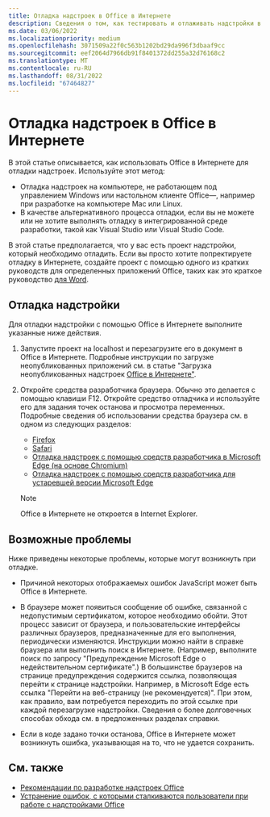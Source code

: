 ```yaml
---
title: Отладка надстроек в Office в Интернете
description: Сведения о том, как тестировать и отлаживать надстройки в Office в Интернете.
ms.date: 03/06/2022
ms.localizationpriority: medium
ms.openlocfilehash: 3071509a22f0c563b1202bd29da996f3dbaaf9cc
ms.sourcegitcommit: eef2064d7966db91f8401372dd255a32d76168c2
ms.translationtype: MT
ms.contentlocale: ru-RU
ms.lasthandoff: 08/31/2022
ms.locfileid: "67464827"
---
```

# <a name="debug-add-ins-in-office-on-the-web"></a>Отладка надстроек в Office в Интернете

В этой статье описывается, как использовать Office в Интернете для отладки надстроек. Используйте этот метод:

- Отладка надстроек на компьютере, не работающем под управлением Windows или настольном клиенте Office&mdash;, например при разработке на компьютере Mac или Linux.
- В качестве альтернативного процесса отладки, если вы не можете или не хотите выполнять отладку в интегрированной среде разработки, такой как Visual Studio или Visual Studio Code.

В этой статье предполагается, что у вас есть проект надстройки, который необходимо отладить. Если вы просто хотите попректируете отладку в Интернете, создайте проект с помощью одного из кратких руководств для определенных приложений Office, таких как это краткое руководство [для Word](../quickstarts/word-quickstart.md).

## <a name="debug-your-add-in"></a>Отладка надстройки

Для отладки надстройки с помощью Office в Интернете выполните указанные ниже действия.

1. Запустите проект на localhost и перезагрузите его в документ в Office в Интернете. Подробные инструкции по загрузке неопубликованных приложений см. в статье "Загрузка неопубликованных надстроек [Office в Интернете"](sideload-office-add-ins-for-testing.md#sideload-an-office-add-in-in-office-on-the-web-manually).

2. Откройте средства разработчика браузера. Обычно это делается с помощью клавиши F12. Откройте средство отладчика и используйте его для задания точек останова и просмотра переменных. Подробные сведения об использовании средства браузера см. в одном из следующих разделов:

   - [Firefox](https://firefox-source-docs.mozilla.org/devtools-user/index.html)
   - [Safari](https://support.apple.com/guide/safari/use-the-developer-tools-in-the-develop-menu-sfri20948/mac)
   - [Отладка надстроек с помощью средств разработчика в Microsoft Edge (на основе Chromium)](debug-add-ins-using-devtools-edge-chromium.md)
   - [Отладка надстроек с помощью средств разработчика для устаревшей версии Microsoft Edge](debug-add-ins-using-devtools-edge-legacy.md)

   > [!NOTE]
   > Office в Интернете не откроется в Internet Explorer.

## <a name="potential-issues"></a>Возможные проблемы

Ниже приведены некоторые проблемы, которые могут возникнуть при отладке.

- Причиной некоторых отображаемых ошибок JavaScript может быть Office в Интернете.

- В браузере может появиться сообщение об ошибке, связанной с недопустимым сертификатом, которое необходимо обойти. Этот процесс зависит от браузера, и пользовательские интерфейсы различных браузеров, предназначенные для его выполнения, периодически изменяются. Инструкции можно найти в справке браузера или выполнить поиск в Интернете. (Например, выполните поиск по запросу "Предупреждение Microsoft Edge о недействительном сертификате".) В большинстве браузеров на странице предупреждения содержится ссылка, позволяющая перейти к странице надстройки. Например, в Microsoft Edge есть ссылка "Перейти на веб-страницу (не рекомендуется)". При этом, как правило, вам потребуется переходить по этой ссылке при каждой перезагрузке надстройки. Сведения о более долговечных способах обхода см. в предложенных разделах справки.

- Если в коде задано точки останова, Office в Интернете может возникнуть ошибка, указывающая на то, что не удается сохранить.

## <a name="see-also"></a>См. также

- [Рекомендации по разработке надстроек Office](../concepts/add-in-development-best-practices.md)
- [Устранение ошибок, с которыми сталкиваются пользователи при работе с надстройками Office](testing-and-troubleshooting.md)
